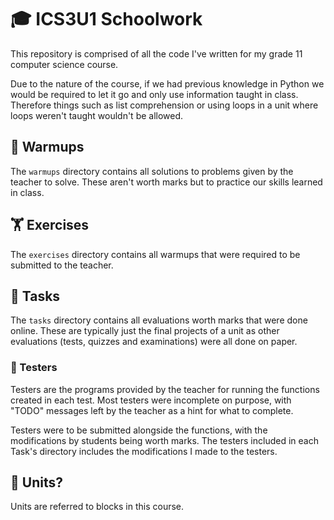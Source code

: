 # 🎓 ICS3U1 Schoolwork

This repository is comprised of all the code I've written for my grade 11 computer science course.

Due to the nature of the course, if we had previous knowledge in Python we would be required to let it go and only use information taught in class. Therefore things such as list comprehension or using loops in a unit where loops weren't taught wouldn't be allowed.

## 💪 Warmups

The `warmups` directory contains all solutions to problems given by the teacher to solve. These aren't worth marks but to practice our skills learned in class.

## 🏋️ Exercises

The `exercises` directory contains all warmups that were required to be submitted to the teacher.

## 📜 Tasks

The `tasks` directory contains all evaluations worth marks that were done online. These are typically just the final projects of a unit as other evaluations (tests, quizzes and examinations) were all done on paper.

### 🧪 Testers

Testers are the programs provided by the teacher for running the functions created in each test. Most testers were incomplete on purpose, with "TODO" messages left by the teacher as a hint for what to complete.

Testers were to be submitted alongside the functions, with the modifications by students being worth marks. The testers included in each Task's directory includes the modifications I made to the testers.

## 🧊 Units?

Units are referred to blocks in this course.